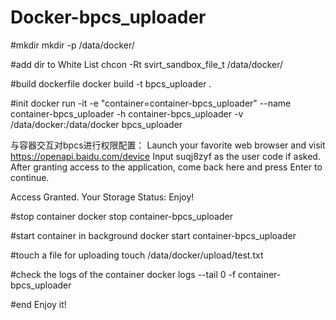 # Docker-bpcs_uploader

#mkdir 
mkdir -p /data/docker/

#add dir to White List 
chcon -Rt svirt_sandbox_file_t /data/docker/

#build dockerfile
docker build -t bpcs_uploader .

#init
docker run -it -e "container=container-bpcs_uploader" --name container-bpcs_uploader -h container-bpcs_uploader -v /data/docker:/data/docker bpcs_uploader

与容器交互对bpcs进行权限配置：
Launch your favorite web browser and visit https://openapi.baidu.com/device
Input suqj8zyf as the user code if asked.
After granting access to the application, come back here and press Enter to continue.

Access Granted. Your Storage Status: 
Enjoy!

#stop container
docker stop container-bpcs_uploader

#start container in background
docker start container-bpcs_uploader

#touch a file for uploading
touch /data/docker/upload/test.txt

#check the logs of the container
docker logs --tail 0 -f container-bpcs_uploader

#end
Enjoy it!
